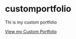 # customportfolio

Thi is my custom portfolio

[View my Custom Portfolio](https://gcorpuz.github.io/customportfolio)
